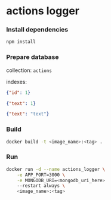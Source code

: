 # actions logger

### Install dependencies
```bash
npm install
```

### Prepare database
collection: `actions`

indexes:
```json
{"id": 1}
```

```json
{"text": 1}
```

```json
{"text": "text"}
```

### Build
```bash
docker build -t <image_name>:<tag> .
```

### Run
```bash
docker run -d --name actions_logger \
    -e APP_PORT=3000 \
    -e MONGODB_URI=<mongodb_uri_here>
    --restart always \
    <image_name>:<tag>
```